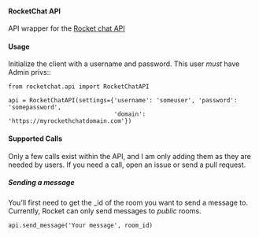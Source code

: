 #### RocketChat API

API wrapper for the [Rocket chat API](https://rocket.chat/docs/developer-guides/rest-api/)

#### Usage

Initialize the client with a username and password.  This user *must* have Admin privs::

    from rocketchat.api import RocketChatAPI
    
    api = RocketChatAPI(settings={'username': 'someuser', 'password': 'somepassword',
                                  'domain': 'https://myrockethchatdomain.com'})
                                                          

#### Supported Calls

Only a few calls exist within the API, and I am only adding them as they are needed by 
users.  If you need a call, open an issue or send a pull request.

##### Sending a message

You'll first need to get the _id of the room you want to send a message to.  Currently, Rocket
can only send messages to *public* rooms.

    api.send_message('Your message', room_id)

